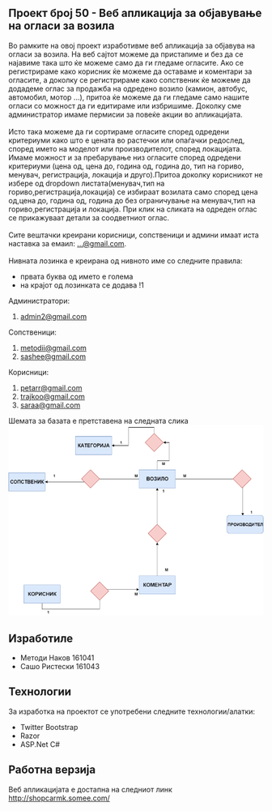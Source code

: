 ## Проект број 50 - Веб апликација за објавување на огласи за возила
Во рамките на овој проект изработивме веб апликација за објавува на огласи за возила. На веб сајтот можеме да пристапиме и без да се најавиме така што ќе можеме само да ги гледаме огласите. Ако се регистрираме како корисник ќе можеме да оставаме и коментари за огласите, а доколку се регистрираме како сопственик ќе можеме да додадеме оглас за продажба на одредено возило (камион, автобус, автомобил, мотор ...), притоа ќе можеме да ги гледаме само нашите огласи со можност да ги едитираме или избришиме. Доколку сме администратор имаме пермисии за повеќе акции во апликацијата. <br/><br/>Исто така можеме да ги сортираме огласите според одредени критериуми како што е цената во растечки или опаѓачки редослед, според името на моделот или производителот, според локацијата. Имаме можност и за пребарување низ огласите според одредени критериуми (цена од, цена до, година од, година до, тип на гориво, менувач, регистрација, локација и друго).Притоа доколку корисникот не избере од dropdown листата(менувач,тип на гориво,регистрација,локација) се избираат возилата само според цена од,цена до, година од, година до без ограничување на менувач,тип на гориво,регистрација и локација. При клик на сликата на одреден оглас се прикажуваат детали за соодветниот оглас. <br/><br/> Сите вештачки креирани корисници, сопственици и админи имаат иста наставка за емаил: ...@gmail.com. <br/><br/>Нивната лозинка е креирана од нивното име со следните правила:
- првата буква од  името е голема
- на крајот од лозинката се додава !1

Администратори:
1. admin2@gmail.com

Сопственици:
1. metodii@gmail.com
2. sashee@gmail.com

Корисници:
1. petarr@gmail.com
2. trajkoo@gmail.com
3. saraa@gmail.com


Шемата за базата е претставена на следната слика
![Database](database.png)

## Изработиле
 - Методи Наков 161041 <br/>
 - Сашо Ристески 161043 <br/>
 
## Технологии
За изработка на проектот се употребени следните технологии/алатки:
- Twitter Bootstrap
- Razor
- ASP.Net C#

## Работна верзија
Веб апликацијата е достапна на следниот линк http://shopcarmk.somee.com/
